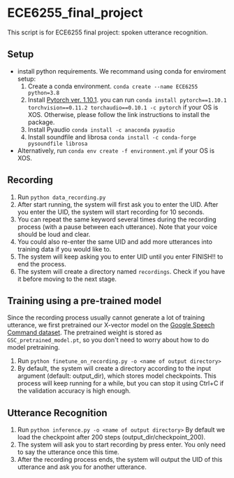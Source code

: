 # ECE6255_final_project
This script is for ECE6255 final project: spoken utterance recognition.


## Setup
- install python requirements. We recommand using conda for enviroment setup:
    1. Create a conda environment. `conda create --name ECE6255 python=3.8`
    2. Install [Pytorch ver. 1.10.1](https://pytorch.org/get-started/previous-versions/). you can run `conda install pytorch==1.10.1 torchvision==0.11.2 torchaudio==0.10.1 -c pytorch` if your OS is XOS. Otherwise, please follow the link instructions to install the package.
    3. Install Pyaudio `conda install -c anaconda pyaudio`
    4. Install soundfile and librosa `conda install -c conda-forge pysoundfile librosa`
- Alternatively, run `conda env create -f environment.yml` if your OS is XOS.

## Recording
1. Run `python data_recording.py` 
2. After start running, the system will first ask you to enter the UID. After you enter the UID, the system will start recording for 10 seconds.
3. You can repeat the same keyword several times during the recording process (with a pause between each utterance). Note that your voice should be loud and clear.
4. You could also re-enter the same UID and add more utterances into training data if you would like to.
5. The system will keep asking you to enter UID until you enter FINISH!! to end the process.
6. The system will create a directory named `recordings`. Check if you have it before moving to the next stage.


## Training using a pre-trained model
Since the recording process usually cannot generate a lot of training utterance, we first pretrained our X-vector model on the [Google Speech Command dataset](https://ai.googleblog.com/2017/08/launching-speech-commands-dataset.html). The pretrained weight is stored as `GSC_pretrained_model.pt`, so you don't need to worry about how to do model pretraining. 

1. Run `python finetune_on_recording.py -o <name of output directory>`
2. By default, the system will create a directory according to the input argument (default: output_dir), which stores model checkpoints. This process will keep running for a while, but you can stop it using Ctrl+C if the validation accuracy is high enough.  

## Utterance Recognition
1. Run `python inference.py -o <name of output directory>` By default we load the checkpoint after 200 steps (output_dir/checkpoint_200).
2. The system will ask you to start recording by press enter. You only need to say the utterance once this time. 
3. After the recording process ends, the system will output the UID of this utterance and ask you for another utterance.



